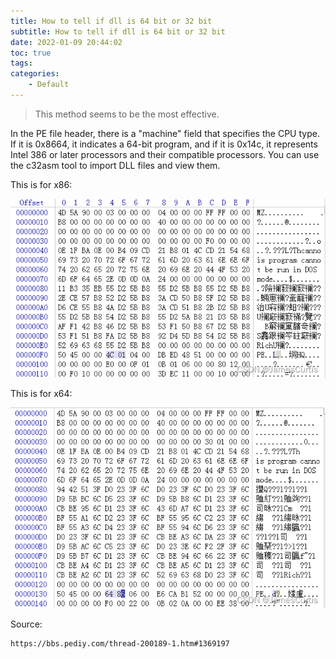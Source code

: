 ```yaml
---
title: How to tell if dll is 64 bit or 32 bit
subtitle: How to tell if dll is 64 bit or 32 bit
date: 2022-01-09 20:44:02
toc: true
tags: 
categories: 
    - Default
---
```


> This method seems to be the most effective.

In the PE file header, there is a "machine" field that specifies the CPU type. If it is 0x8664, it indicates a 64-bit program, and if it is 0x14c, it represents Intel 386 or later processors and their compatible processors. You can use the c32asm tool to import DLL files and view them.

This is for x86:

![img](https://raw.githubusercontent.com/james-curtis/james-curtis.github.io/main/static/images/2d9188566c684db497cb4d7489f047ff.png)

This is for x64:

![img](https://raw.githubusercontent.com/james-curtis/james-curtis.github.io/main/static/images/5606fe864e7e4b9aaa26da0faba554fb.png)

Source:

```
https://bbs.pediy.com/thread-200189-1.htm#1369197
```